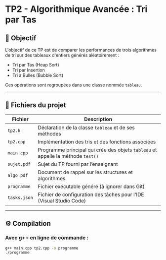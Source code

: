 # TP2 - Algorithmique Avancée : Tri par Tas

## 🎯 Objectif
L'objectif de ce TP est de comparer les performances de trois algorithmes de tri sur des tableaux d'entiers générés aléatoirement :

- Tri par Tas (Heap Sort)
- Tri par Insertion
- Tri à Bulles (Bubble Sort)

Ces opérations sont regroupées dans une classe nommée `tableau`.

---

## 🧱 Fichiers du projet

| Fichier        | Description |
|----------------|-------------|
| `tp2.h`        | Déclaration de la classe `tableau` et de ses méthodes |
| `tp2.cpp`      | Implémentation des tris et des fonctions associées |
| `main.cpp`     | Programme principal qui crée des objets `tableau` et appelle la méthode `test()` |
| `sujet.pdf`    | Sujet du TP fourni par l’enseignant |
| `algo.pdf`     | Document de rappel sur les structures et algorithmes |
| `programme`    | Fichier exécutable généré (à ignorer dans Git) |
| `tasks.json`   | Fichier de configuration des tâches pour l'IDE (Visual Studio Code)

---

## ⚙️ Compilation

### Avec g++ en ligne de commande :

```bash
g++ main.cpp tp2.cpp -o programme
./programme

